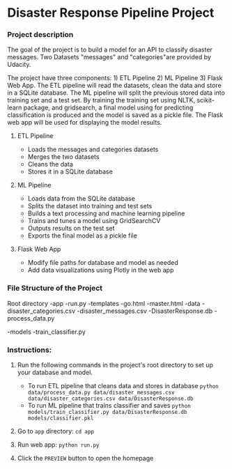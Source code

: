 
# Disaster Response Pipeline Project

### Project description

The goal of the project is to build a model for an API to classify disaster messages. Two Datasets "messages" and "categories"are provided by Udacity. 

The project have three components: 1) ETL Pipeline 2) ML Pipeline 3) Flask Web App. The ETL pipeline will read the datasets, clean the data and store in a SQLite database. The ML pipeline will split the previous stored data into training set and a test set. By training the training set using NLTK, scikit-learn package, and gridsearch, a final model using for predicting classification is produced and the model is saved as a pickle file. The Flask web app will be used for displaying the model results.  

1. ETL Pipeline
    * Loads the messages and categories datasets
    * Merges the two datasets
    * Cleans the data
    * Stores it in a SQLite database

2. ML Pipeline
    * Loads data from the SQLite database
    * Splits the dataset into training and test sets
    * Builds a text processing and machine learning pipeline
    * Trains and tunes a model using GridSearchCV
    * Outputs results on the test set
    * Exports the final model as a pickle file
      
3. Flask Web App
    * Modify file paths for database and model as needed
    * Add data visualizations using Plotly in the web app

### File Structure of the Project
Root directory
   -app
      -run.py
      -templates
         -go.html
         -master.html
   -data
      -disaster_categories.csv
      -disaster_messages.csv
      -DisasterResponse.db
      -process_data.py
      
   -models
      -train_classifier.py
      
### Instructions:
1. Run the following commands in the project's root directory to set up your database and model.

    - To run ETL pipeline that cleans data and stores in database
        `python data/process_data.py data/disaster_messages.csv data/disaster_categories.csv data/DisasterResponse.db`
    - To run ML pipeline that trains classifier and saves
        `python models/train_classifier.py data/DisasterResponse.db models/classifier.pkl`

2. Go to `app` directory: `cd app`

3. Run web app: `python run.py`

4. Click the `PREVIEW` button to open the homepage
